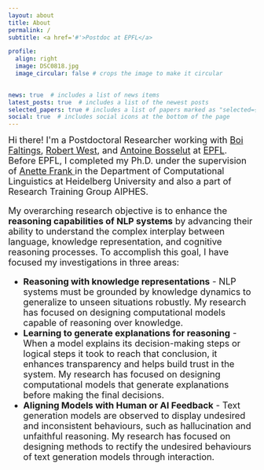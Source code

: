 ```yaml
---
layout: about
title: About
permalink: /
subtitle: <a href='#'>Postdoc at EPFL</a>

profile:
  align: right
  image: DSC0818.jpg
  image_circular: false # crops the image to make it circular
  

news: true  # includes a list of news items
latest_posts: true  # includes a list of the newest posts
selected_papers: true # includes a list of papers marked as "selected={true}"
social: true  # includes social icons at the bottom of the page
---
```


<font size="4">
Hi there! I'm a Postdoctoral Researcher working with 
                          <a href="https://people.epfl.ch/boi.faltings" target="_blank">Boi Faltings</a>, 
                          <a href="https://people.epfl.ch/robert.west" target="_blank">Robert West</a>, and 
                          <a href="https://people.epfl.ch/antoine.bosselut" target="_blank">Antoine Bosselut</a> 
                                <!--<a href="https://lia.epfl.ch/" target="_blank">LIA lab</a>,  
                                <a href="https://dlab.epfl.ch/" target="_blank">dLab</a>, and 
                                <a href="https://nlp.epfl.ch/" target="_blank">NLP</a> --> at
                          <a href="https://www.epfl.ch/" target="_blank">EPFL</a>. Before EPFL, I completed my Ph.D. under the supervision of 
                          <a href="http://www.cl.uni-heidelberg.de/~frank/" target="_blank"> Anette Frank </a> in the Department of Computational Linguistics at Heidelberg University and also a part of Research Training Group AIPHES. <br />

<!--The core of my research lies at the convergence of Linguistics, Cognitive Science, and AI. Currently, my research focuses on (controllable) text generation, commonsense reasoning, and unsupervised learning.

The research topics that I focus on are as follows: <br />

<ul>
  <li><b> Neuro-Symbolic Reasoning </b>: I'm interested in improving the ability of existing AI systems to think logically by developing techniques for integrating structured knowledge into AI systems.  <br /></li>
  <li><b> Interactive methods </b>: I'm interested in building interactive methods that make human interaction with AI more intuitive. <br /></li>
  <li><b> Commonsense Reasoning </b>: I'm interested in constructing data and models that leverage commonsense knowledge derived from language and graphical representations to facilitate commonsense reasoning and its practical applications. <br /></li>
</ul> 

Finally, my long-term research objective is to imbue machines with human-like communication abilities and commonsense knowledge and reasoning capabilities. Build AI systems that can do complex interplay between language, knowledge representation, and cognitive reasoning processes.-->

My overarching research objective is to enhance the <b>reasoning capabilities of NLP systems</b> by advancing their ability to understand the complex interplay between language, knowledge representation, and cognitive reasoning processes. To accomplish this goal, I have focused my investigations in three areas:

<ul>
<li><b>Reasoning with knowledge representations</b> - NLP systems must be grounded by knowledge dynamics to generalize to unseen situations robustly. My research has focused on designing computational models capable of reasoning over knowledge. <br /></li>
<li><b>Learning to generate explanations for reasoning</b> - When a model explains its decision-making steps or logical steps it took to reach that conclusion, it enhances transparency and helps build trust in the system. My research has focused on designing computational models that generate explanations before making the final decisions.<br /></li>
<li><b>Aligning Models with Human or AI Feedback</b> - Text generation models are observed to display undesired and inconsistent behaviours, such as hallucination and unfaithful reasoning. My research has focused on designing methods to rectify the undesired behaviours of text generation models through interaction.<br /></li>
</ul>                      


                                    
